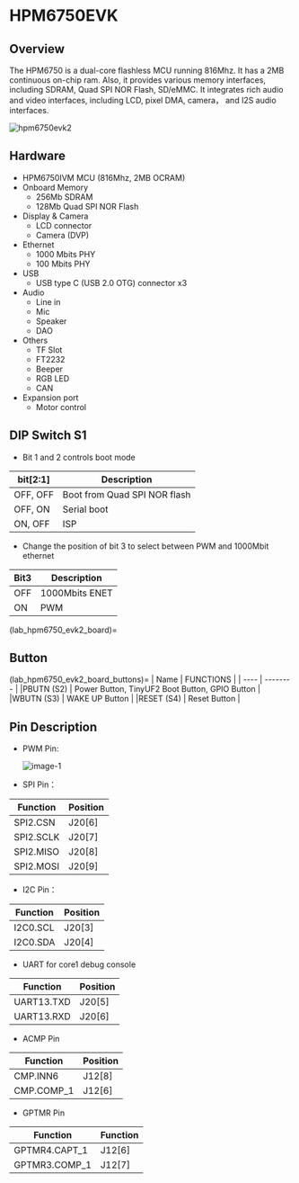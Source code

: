 # HPM6750EVK

## Overview

The HPM6750 is a dual-core flashless MCU running 816Mhz. It has a 2MB continuous on-chip ram. Also, it provides various memory interfaces, including SDRAM, Quad SPI NOR Flash, SD/eMMC. It integrates rich audio and video interfaces, including LCD, pixel DMA, camera， and I2S audio interfaces.

 ![hpm6750evk2](../../doc/images/boards/hpm6750evk2/hpm6750evk2.png "hpm6750evk2")

## Hardware

- HPM6750IVM MCU (816Mhz, 2MB OCRAM)
- Onboard Memory
  - 256Mb SDRAM
  - 128Mb Quad SPI NOR Flash
- Display & Camera
  - LCD connector
  - Camera (DVP)
- Ethernet
  - 1000 Mbits PHY
  - 100 Mbits PHY
- USB
  - USB type C (USB 2.0 OTG) connector x3
- Audio
  - Line in
  - Mic
  - Speaker
  - DAO
- Others
  - TF Slot
  - FT2232
  - Beeper
  - RGB LED
  - CAN
- Expansion port
  - Motor control

## DIP Switch S1

- Bit 1 and 2 controls boot mode

| bit[2:1] | Description                  |
| -------- | ---------------------------- |
| OFF, OFF | Boot from Quad SPI NOR flash |
| OFF, ON  | Serial boot                  |
| ON, OFF  | ISP                          |

- Change the position of bit 3 to select between PWM and 1000Mbit ethernet

| Bit3 | Description    |
| ---- | -------------- |
| OFF  | 1000Mbits ENET |
| ON   | PWM            |

(lab_hpm6750_evk2_board)=
## Button
(lab_hpm6750_evk2_board_buttons)=
| Name | FUNCTIONS |
| ---- | -------- |
|PBUTN (S2) | Power Button, TinyUF2 Boot Button, GPIO Button |
|WBUTN (S3) | WAKE UP Button |
|RESET (S4) | Reset Button |

## Pin Description

- PWM Pin:

  ![image-1](../../doc/images/boards/hpm6750evk/hpm6750evk_pwm_output_pin.png "image-1")

- SPI Pin：

| Function | Position |
| ---- | -------- |
| SPI2.CSN    | J20[6] |
| SPI2.SCLK   | J20[7] |
| SPI2.MISO   | J20[8] |
| SPI2.MOSI   | J20[9] |

- I2C Pin：

| Function | Position |
| ---- | -------- |
| I2C0.SCL    | J20[3] |
| I2C0.SDA    | J20[4] |

- UART for core1 debug console

| Function | Position |
| ---- | -------- |
| UART13.TXD    | J20[5] |
| UART13.RXD    | J20[6] |

- ACMP Pin

| Function | Position |
| ---- | -------- |
| CMP.INN6    | J12[8] |
| CMP.COMP_1  | J12[6] |

- GPTMR Pin

| Function | Function |
| ---- | -------- |
| GPTMR4.CAPT_1  | J12[6] |
| GPTMR3.COMP_1  | J12[7] |
